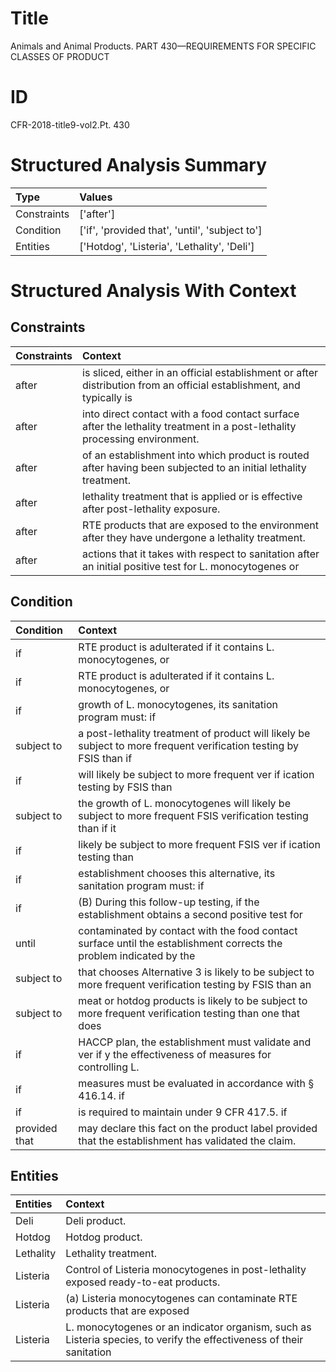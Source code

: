 # Title

 Animals and Animal Products. PART 430—REQUIREMENTS FOR SPECIFIC CLASSES OF PRODUCT


# ID

 CFR-2018-title9-vol2.Pt. 430


# Structured Analysis Summary

| Type        | Values                                         |
|:------------|:-----------------------------------------------|
| Constraints | ['after']                                      |
| Condition   | ['if', 'provided that', 'until', 'subject to'] |
| Entities    | ['Hotdog', 'Listeria', 'Lethality', 'Deli']    |


# Structured Analysis With Context

 


## Constraints

| Constraints   | Context                                                                                                                    |
|:--------------|:---------------------------------------------------------------------------------------------------------------------------|
| after         | is sliced, either in an official establishment or after distribution from an official establishment, and typically is      |
| after         | into direct contact with a food contact surface after  the lethality treatment in a post-lethality processing environment. |
| after         | of an establishment into which product is routed after  having been subjected to an initial lethality treatment.           |
| after         | lethality treatment that is applied or is effective after  post-lethality exposure.                                        |
| after         | RTE products that are exposed to the environment after  they have undergone a lethality treatment.                         |
| after         | actions that it takes with respect to sanitation after an initial positive test for L. monocytogenes or                    |


## Condition

| Condition     | Context                                                                                                             |
|:--------------|:--------------------------------------------------------------------------------------------------------------------|
| if            | RTE product is adulterated  if  it contains L. monocytogenes, or                                                    |
| if            | RTE product is adulterated  if  it contains L. monocytogenes, or                                                    |
| if            | growth of L. monocytogenes, its sanitation program must: if                                                         |
| subject to    | a post-lethality treatment of product will likely be subject to more frequent verification testing by FSIS than if  |
| if            | will likely be subject to more frequent ver if ication testing by FSIS than                                         |
| subject to    | the growth of L. monocytogenes will likely be subject to more frequent FSIS verification testing than if it         |
| if            | likely be subject to more frequent FSIS ver if ication testing than                                                 |
| if            | establishment chooses this alternative, its sanitation program must: if                                             |
| if            | (B) During this follow-up testing,  if the establishment obtains a second positive test for                         |
| until         | contaminated by contact with the food contact surface until the establishment corrects the problem indicated by the |
| subject to    | that chooses Alternative 3 is likely to be subject to more frequent verification testing by FSIS than an            |
| subject to    | meat or hotdog products is likely to be subject to more frequent verification testing than one that does            |
| if            | HACCP plan, the establishment must validate and ver if y the effectiveness of measures for controlling L.           |
| if            | measures must be evaluated in accordance with &#167;&#8201;416.14. if                                               |
| if            | is required to maintain under 9 CFR 417.5. if                                                                       |
| provided that | may declare this fact on the product label provided that  the establishment has validated the claim.                |


## Entities

| Entities   | Context                                                                                                              |
|:-----------|:---------------------------------------------------------------------------------------------------------------------|
| Deli       | Deli  product.                                                                                                       |
| Hotdog     | Hotdog  product.                                                                                                     |
| Lethality  | Lethality  treatment.                                                                                                |
| Listeria   | Control of  Listeria  monocytogenes in post-lethality exposed ready-to-eat products.                                 |
| Listeria   | (a)  Listeria monocytogenes can contaminate RTE products that are exposed                                            |
| Listeria   | L. monocytogenes or an indicator organism, such as Listeria species, to verify the effectiveness of their sanitation |



